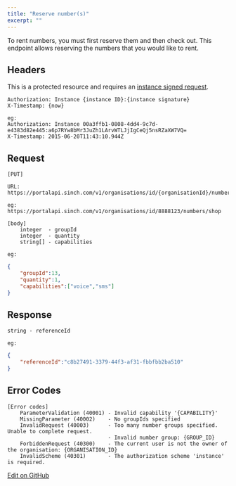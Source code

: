 ```yaml
---
title: "Reserve number(s)"
excerpt: ""
---
```

To rent numbers, you must first reserve them and then check out. This endpoint allows reserving the numbers that you would like to rent.

## Headers

This is a protected resource and requires an [instance signed request](doc:using-rest#section-instance-signed-request).

    Authorization: Instance {instance ID}:{instance signature}
    X-Timestamp: {now}
    
    eg:
    Authorization: Instance 00a3ffb1-0808-4dd4-9c7d-e4383d82e445:a6p7RYw8bMr3JuZh1LArvWTLJjIgCeQj5nsRZaXW7VQ=
    X-Timestamp: 2015-06-20T11:43:10.944Z

## Request

    [PUT]
    
    URL:
    https://portalapi.sinch.com/v1/organisations/id/{organisationId}/numbers/shop
    
    eg:
    https://portalapi.sinch.com/v1/organisations/id/8888123/numbers/shop

    [body]
        integer  - groupId
        integer  - quantity
        string[] - capabilities 
    
    eg:

```json
{
    "groupId":13,
    "quantity":1,
    "capabilities":["voice","sms"]
}
```
## Response

    string - referenceId
    
    eg:

```json
{
    "referenceId":"c8b27491-3379-44f3-af31-fbbfbb2ba510"
}
```
## Error Codes

    [Error codes]
        ParameterValidation (40001) - Invalid capability '{CAPABILITY}'
        MissingParameter (40002)    - No groupIds specified
        InvalidRequest (40003)      - Too many number groups specified.  Unable to complete request.
                                    - Invalid number group: {GROUP_ID}
        ForbiddenRequest (40300)    - The current user is not the owner of the organisation: {ORGANISATION_ID}
        InvalidScheme (40301)       - The authorization scheme 'instance' is required.


<a class="gitbutton pill" target="_blank" href="https://github.com/sinch/docs/blob/master/docs/voice/number-administration/reserve-numbers.md"><span class="fab fa-github"></span>Edit on GitHub</a>